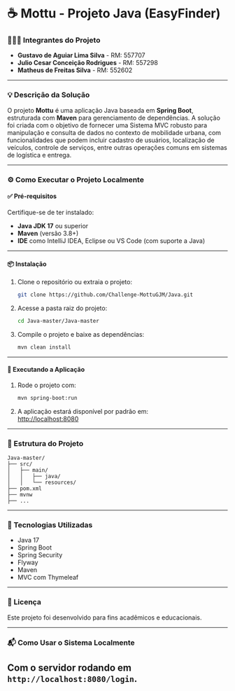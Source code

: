 
# ☕ Mottu - Projeto Java (EasyFinder)

### 🧑‍🤝‍🧑 Integrantes do Projeto

- **Gustavo de Aguiar Lima Silva** - RM: 557707  
- **Julio Cesar Conceição Rodrigues** - RM: 557298  
- **Matheus de Freitas Silva** - RM: 552602  

---

### 💡 Descrição da Solução

O projeto **Mottu** é uma aplicação Java baseada em **Spring Boot**, estruturada com **Maven** para gerenciamento de dependências. A solução foi criada com o objetivo de fornecer uma Sistema MVC robusto para manipulação e consulta de dados no contexto de mobilidade urbana, com funcionalidades que podem incluir cadastro de usuários, localização de veículos, controle de serviços, entre outras operações comuns em sistemas de logística e entrega.

---

### ⚙️ Como Executar o Projeto Localmente

#### ✅ Pré-requisitos

Certifique-se de ter instalado:

- **Java JDK 17** ou superior  
- **Maven** (versão 3.8+)
- **IDE** como IntelliJ IDEA, Eclipse ou VS Code (com suporte a Java)

---

#### 📦 Instalação

1. Clone o repositório ou extraia o projeto:

   ```bash
   git clone https://github.com/Challenge-MottuGJM/Java.git
   ```

2. Acesse a pasta raiz do projeto:

   ```bash
   cd Java-master/Java-master
   ```

3. Compile o projeto e baixe as dependências:

   ```bash
   mvn clean install
   ```

---

#### 🚀 Executando a Aplicação

1. Rode o projeto com:

   ```bash
   mvn spring-boot:run
   ```

2. A aplicação estará disponível por padrão em:  
   [http://localhost:8080](http://localhost:8080)

---

### 📁 Estrutura do Projeto

```
Java-master/
├── src/
│   ├── main/
│   │   ├── java/
│   │   └── resources/
├── pom.xml
├── mvnw
├── ...
```

---

### 🔧 Tecnologias Utilizadas

- Java 17
- Spring Boot
- Spring Security
- Flyway
- Maven
- MVC com Thymeleaf

---

### 📄 Licença

Este projeto foi desenvolvido para fins acadêmicos e educacionais.

---

### 📬 Como Usar o Sistema Localmente

Com o servidor rodando em `http://localhost:8080/login`. 
---
